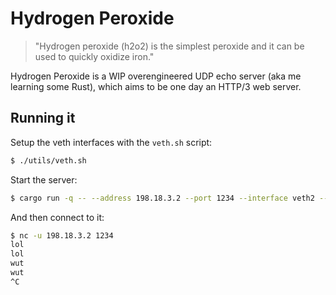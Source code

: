 Hydrogen Peroxide
=================

> "Hydrogen peroxide (h2o2) is the simplest peroxide and it can be used to
> quickly oxidize iron."

Hydrogen Peroxide is a WIP overengineered UDP echo server (aka me learning some Rust), which aims to be one day an HTTP/3 web server.

## Running it

Setup the veth interfaces with the `veth.sh` script:

```sh
$ ./utils/veth.sh
```

Start the server:

```sh
$ cargo run -q -- --address 198.18.3.2 --port 1234 --interface veth2 --socks-per-queue 2
```

And then connect to it:
```sh
$ nc -u 198.18.3.2 1234
lol
lol
wut
wut
^C
```
